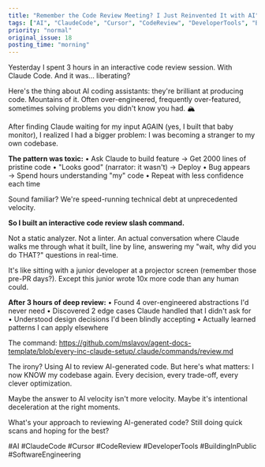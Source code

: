 ```yaml
---
title: "Remember the Code Review Meeting? I Just Reinvented It with AI"
tags: ["AI", "ClaudeCode", "Cursor", "CodeReview", "DeveloperTools", "BuildingInPublic", "SoftwareEngineering"]
priority: "normal"
original_issue: 18
posting_time: "morning"
---
```


Yesterday I spent 3 hours in an interactive code review session. With Claude Code. And it was… liberating?

Here's the thing about AI coding assistants: they're brilliant at producing code. Mountains of it. Often over-engineered, frequently over-featured, sometimes solving problems you didn't know you had. 🏔️

After finding Claude waiting for my input AGAIN (yes, I built that baby monitor), I realized I had a bigger problem: I was becoming a stranger to my own codebase.

**The pattern was toxic:**
• Ask Claude to build feature → Get 2000 lines of pristine code
• "Looks good" (narrator: it wasn't) → Deploy
• Bug appears → Spend hours understanding "my" code
• Repeat with less confidence each time

Sound familiar? We're speed-running technical debt at unprecedented velocity.

**So I built an interactive code review slash command.**

Not a static analyzer. Not a linter. An actual conversation where Claude walks me through what it built, line by line, answering my "wait, why did you do THAT?" questions in real-time.

It's like sitting with a junior developer at a projector screen (remember those pre-PR days?). Except this junior wrote 10x more code than any human could.

**After 3 hours of deep review:**
• Found 4 over-engineered abstractions I'd never need
• Discovered 2 edge cases Claude handled that I didn't ask for
• Understood design decisions I'd been blindly accepting
• Actually learned patterns I can apply elsewhere

The command: https://github.com/mslavov/agent-docs-template/blob/every-inc-claude-setup/.claude/commands/review.md

The irony? Using AI to review AI-generated code. But here's what matters: I now KNOW my codebase again. Every decision, every trade-off, every clever optimization.

Maybe the answer to AI velocity isn't more velocity. Maybe it's intentional deceleration at the right moments.

What's your approach to reviewing AI-generated code? Still doing quick scans and hoping for the best?

#AI #ClaudeCode #Cursor #CodeReview #DeveloperTools #BuildingInPublic #SoftwareEngineering